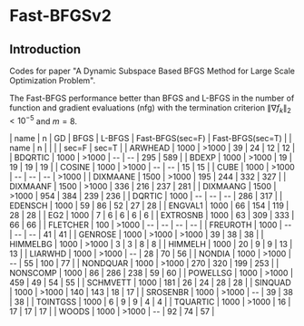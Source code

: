 # Fast-BFGSv2

## Introduction
Codes for paper "A Dynamic Subspace Based BFGS Method for Large Scale Optimization Problem".

The Fast-BFGS performance better than BFGS and L-BFGS in the number of function and gradient evaluations (nfg) with the termination criterion $\| \nabla f_k \|_2 < 10^{-5}$ and $m=8$.

| name     | n    | GD    | BFGS  | L-BFGS | Fast-BFGS(sec=F) | Fast-BFGS(sec=T) |
| name     | n    |       |       |        | sec=F | sec=T |
| ARWHEAD  | 1000 | >1000 | 39    | 24     | 12    | 12    |
| BDQRTIC  | 1000 | >1000 | --    | --     | 295   | 589   |
| BDEXP    | 1000 | >1000 | 19    | 19     | 19    | 19    |
| COSINE   | 1000 | >1000 | --    | --     | 15    | 15    |
| CUBE     | 1000 | >1000 | --    | --     | --    | >1000 |
| DIXMAANE | 1500 | >1000 | 195   | 244    | 332   | 327   |
| DIXMAANF | 1500 | >1000 | 336   | 216    | 237   | 281   |
| DIXMAANG | 1500 | >1000 | 954   | 384    | 239   | 236   |
| DQRTIC   | 1000 | --    | --    | --     | 286   | 317   |
| EDENSCH  | 1000 | 59    | 86    | 52     | 27    | 28    |
| ENGVAL1  | 1000 | 66    | 154   | 119    | 28    | 28    |
| EG2      | 1000 | 7     | 6     | 6      | 6     | 6     |
| EXTROSNB | 1000 | 63    | 309   | 333    | 66    | 66    |
| FLETCHER | 100  | >1000 | --    | --     | --    | --    |
| FREUROTH | 1000 | --    | --    | --     | 41    | 41    |
| GENROSE  | 1000 | >1000 | >1000 | 39     | 38    | 38    |
| HIMMELBG | 1000 | >1000 | 3     | 3      | 8     | 8     |
| HIMMELH  | 1000 | 20    | 9     | 9      | 13    | 13    |
| LIARWHD  | 1000 | >1000 | --    | 28     | 70    | 56    |
| NONDIA   | 1000 | >1000 | --    | 55     | 100   | 77    |
| NONDQUAR | 1000 | >1000 | 270   | 320    | 199   | 253   |
| NONSCOMP | 1000 | 86    | 286   | 238    | 59    | 60    |
| POWELLSG | 1000 | >1000 | 459   | 49     | 54    | 55    |
| SCHMVETT | 1000 | 181   | 26    | 24     | 28    | 28    |
| SINQUAD  | 1000 | >1000 | 140   | 143    | 18    | 17    |
| SROSENBR | 1000 | >1000 | --    | 39     | 38    | 38    |
| TOINTGSS | 1000 | 6     | 9     | 9      | 4     | 4     |
| TQUARTIC | 1000 | >1000 | 16    | 17     | 17    | 17    |
| WOODS    | 1000 | >1000 | --    | 92     | 74    | 57    |